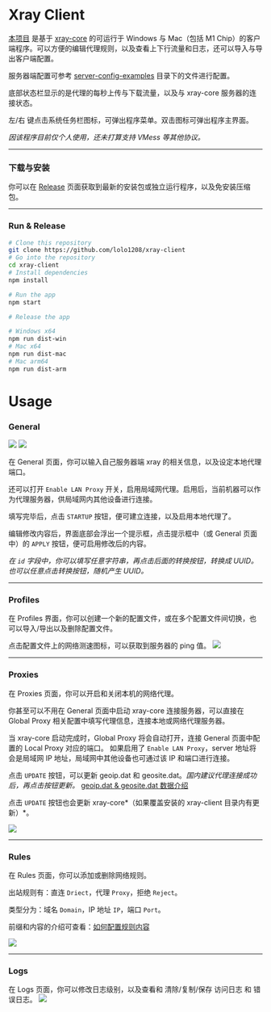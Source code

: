 # Xray Client
[本项目](https://github.com/lolo1208/xray-client) 是基于 [xray-core](https://github.com/XTLS/Xray-core) 的可运行于 Windows 与 Mac（包括 M1 Chip）的客户端程序。可以方便的编辑代理规则，以及查看上下行流量和日志，还可以导入与导出客户端配置。

服务器端配置可参考 [server-config-examples](https://github.com/lolo1208/xray-client/tree/main/server-config-examples) 目录下的文件进行配置。

底部状态栏显示的是代理的每秒上传与下载流量，以及与 xray-core 服务器的连接状态。

左/右 键点击系统任务栏图标，可弹出程序菜单。双击图标可弹出程序主界面。

*因该程序目前仅个人使用，还未打算支持 VMess 等其他协议。*

---

### 下载与安装
你可以在 [Release](https://github.com/lolo1208/xray-client/releases/latest) 页面获取到最新的安装包或独立运行程序，以及免安装压缩包。

---

### Run & Release
```bash
# Clone this repository
git clone https://github.com/lolo1208/xray-client
# Go into the repository
cd xray-client
# Install dependencies
npm install

# Run the app
npm start

# Release the app

# Windows x64
npm run dist-win
# Mac x64
npm run dist-mac
# Mac arm64
npm run dist-arm
```

# Usage

### General
![](https://static.lolo.link/img/screenshots/xray-client/general-1.png)
![](https://static.lolo.link/img/screenshots/xray-client/general-2.png)

在 General 页面，你可以输入自己服务器端 xray 的相关信息，以及设定本地代理端口。

还可以打开 `Enable LAN Proxy` 开关，启用局域网代理。启用后，当前机器可以作为代理服务器，供局域网内其他设备进行连接。

填写完毕后，点击 `STARTUP` 按钮，便可建立连接，以及启用本地代理了。

编辑修改内容后，界面底部会浮出一个提示框，点击提示框中（或 General 页面中）的 `APPLY` 按钮，便可启用修改后的内容。

*在 `id` 字段中，你可以填写任意字符串，再点击后面的转换按钮，转换成 UUID。
也可以任意点击转换按钮，随机产生 UUID。*

---

### Profiles

在 Profiles 界面，你可以创建一个新的配置文件，或在多个配置文件间切换，也可以导入/导出以及删除配置文件。

点击配置文件上的网络测速图标，可以获取到服务器的 ping 值。
![](https://static.lolo.link/img/screenshots/xray-client/profiles.png)

---

### Proxies
在 Proxies 页面，你可以开启和关闭本机的网络代理。

你甚至可以不用在 General 页面中启动 xray-core 连接服务器，可以直接在 Global Proxy 相关配置中填写代理信息，连接本地或网络代理服务器。

当 xray-core 启动完成时，Global Proxy 将会自动打开，连接 General 页面中配置的 Local Proxy 对应的端口。
如果启用了 `Enable LAN Proxy`，server 地址将会是局域网 IP 地址，局域网中其他设备也可通过该 IP 和端口进行连接。

点击 `UPDATE` 按钮，可以更新 geoip.dat 和 geosite.dat。*国内建议代理连接成功后，再点击按钮更新。*
[geoip.dat & geosite.dat 数据介绍](https://github.com/Loyalsoldier/v2ray-rules-dat)

点击 `UPDATE` 按钮也会更新 xray-core*（如果覆盖安装的 xray-client 目录内有更新）*。

![](https://static.lolo.link/img/screenshots/xray-client/proxies.png)

---

### Rules
在 Rules 页面，你可以添加或删除网络规则。

出站规则有：直连 `Driect`，代理 `Proxy`，拒绝 `Reject`。

类型分为：域名 `Domain`，IP 地址 `IP`，端口 `Port`。

前缀和内容的介绍可查看：[如何配置规则内容](https://xtls.github.io/config/routing.html)

![](https://static.lolo.link/img/screenshots/xray-client/rules.png)

---

### Logs
在 Logs 页面，你可以修改日志级别，以及查看和 清除/复制/保存 访问日志 和 错误日志。
![](https://static.lolo.link/img/screenshots/xray-client/logs.png)
